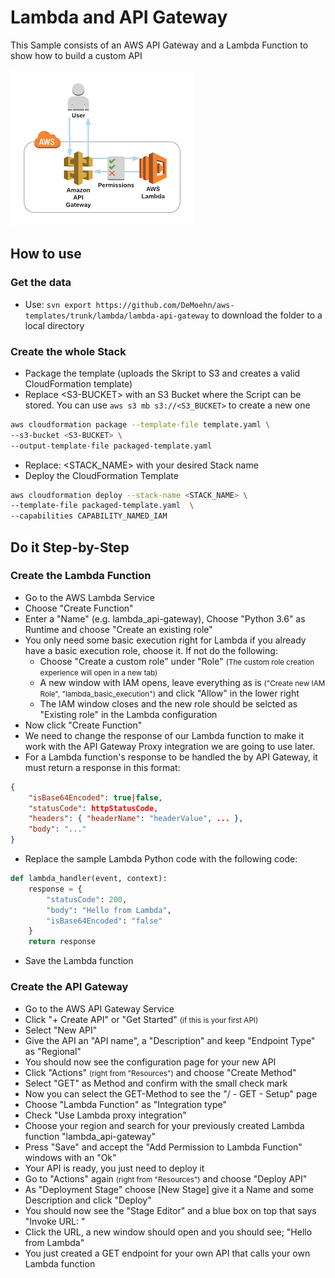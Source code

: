 # Lambda and API Gateway

This Sample consists of an AWS API Gateway and a Lambda Function to show how to build a custom API

![Architecture](_img/lambda-api-gateway.png)

## How to use

### Get the data

- Use: `svn export https://github.com/DeMoehn/aws-templates/trunk/lambda/lambda-api-gateway` to download the folder to a local directory

### Create the whole Stack

- Package the template (uploads the Skript to S3 and creates a valid CloudFormation template)
- Replace \<S3-BUCKET> with an S3 Bucket where the Script can be stored. You can use `aws s3 mb s3://<S3_BUCKET>` to create a new one

``` bash
aws cloudformation package --template-file template.yaml \
--s3-bucket <S3-BUCKET> \
--output-template-file packaged-template.yaml
```

- Replace: \<STACK_NAME> with your desired Stack name
- Deploy the CloudFormation Template

``` bash
aws cloudformation deploy --stack-name <STACK_NAME> \
--template-file packaged-template.yaml  \
--capabilities CAPABILITY_NAMED_IAM
```

## Do it Step-by-Step

### Create the Lambda Function

- Go to the AWS Lambda Service
- Choose "Create Function"
- Enter a "Name" (e.g. lambda_api-gateway), Choose "Python 3.6" as Runtime and choose "Create an existing role"
- You only need some basic execution right for Lambda if you already have a basic execution role, choose it. If not do the following:
  - Choose "Create a custom role" under "Role" <small>(The custom role creation experience will open in a new tab)</small>
  - A new window with IAM opens, leave everything as is <small>("Create new IAM Role", "lambda_basic_execution")</small> and click "Allow" in the lower right
  - The IAM window closes and the new role should be selcted as "Existing role" in the Lambda configuration
- Now click "Create Function"
- We need to change the response of our Lambda function to make it work with the API Gateway Proxy integration we are going to use later. 
- For a Lambda function's response to be handled the by API Gateway, it must return a response in this format:

```JSON
{
    "isBase64Encoded": true|false,
    "statusCode": httpStatusCode,
    "headers": { "headerName": "headerValue", ... },
    "body": "..."
}
```

- Replace the sample Lambda Python code with the following code:

```python
def lambda_handler(event, context):
    response = {
        "statusCode": 200,
        "body": "Hello from Lambda",
        "isBase64Encoded": "false"
    }
    return response
```

- Save the Lambda function

### Create the API Gateway

- Go to the AWS API Gateway Service
- Click "+ Create API" or "Get Started" <small>(if this is your first API)</small>
- Select "New API"
- Give the API an "API name", a "Description" and keep "Endpoint Type" as "Regional"
- You should now see the configuration page for your new API
- Click "Actions" <small>(right from "Resources")</small> and choose "Create Method"
- Select "GET" as Method and confirm with the small check mark
- Now you can select the GET-Method to see the "/ - GET - Setup" page
- Choose "Lambda Function" as "Integration type"
- Check "Use Lambda proxy integration"
- Choose your region and search for your previously created Lambda function "lambda_api-gateway"
- Press "Save" and accept the "Add Permission to Lambda Function" windows with an "Ok"
- Your API is ready, you just need to deploy it
- Go to "Actions" again <small>(right from "Resources")</small> and choose "Deploy API"
- As "Deployment Stage" choose [New Stage] give it a Name and some Description and click "Deploy"
- You should now see the "Stage Editor" and a blue box on top that says "Invoke URL: <URL>"
- Click the URL, a new window should open and you should see; "Hello from Lambda"
- You just created a GET endpoint for your own API that calls your own Lambda function